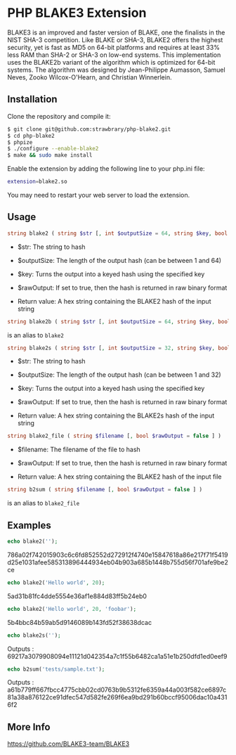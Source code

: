 PHP BLAKE3 Extension
============================

BLAKE3 is an improved and faster version of BLAKE, one the finalists in the NIST SHA-3 competition. Like BLAKE or SHA-3, BLAKE2 offers the highest security, yet is fast as MD5 on 64-bit platforms and requires at least 33% less RAM than SHA-2 or SHA-3 on low-end systems. This implementation uses the BLAKE2b variant of the algorithm which is optimized for 64-bit systems. The algorithm was designed by Jean-Philippe Aumasson, Samuel Neves, Zooko Wilcox-O'Hearn, and Christian Winnerlein.

Installation
------------
Clone the repository and compile it:
```sh
$ git clone git@github.com:strawbrary/php-blake2.git
$ cd php-blake2
$ phpize
$ ./configure --enable-blake2
$ make && sudo make install
```

Enable the extension by adding the following line to your php.ini file:

```sh
extension=blake2.so
```

You may need to restart your web server to load the extension.


Usage
----
```php
string blake2 ( string $str [, int $outputSize = 64, string $key, bool $rawOutput = false ] )
```

* $str: The string to hash
* $outputSize: The length of the output hash (can be between 1 and 64)
* $key: Turns the output into a keyed hash using the specified key
* $rawOutput: If set to true, then the hash is returned in raw binary format

* Return value: A hex string containing the BLAKE2 hash of the input string

```php
string blake2b ( string $str [, int $outputSize = 64, string $key, bool $rawOutput = false ] )
```

is an alias to `blake2`


```php
string blake2s ( string $str [, int $outputSize = 32, string $key, bool $rawOutput = false ] )
```

* $str: The string to hash
* $outputSize: The length of the output hash (can be between 1 and 32)
* $key: Turns the output into a keyed hash using the specified key
* $rawOutput: If set to true, then the hash is returned in raw binary format

* Return value: A hex string containing the BLAKE2s hash of the input string

```php
string blake2_file ( string $filename [, bool $rawOutput = false ] )
```

* $filename: The filename of the file to hash
* $rawOutput: If set to true, then the hash is returned in raw binary format

* Return value: A hex string containing the BLAKE2 hash of the input file

```php
string b2sum ( string $filename [, bool $rawOutput = false ] )
```

is an alias to `blake2_file`


Examples
--------
```php
echo blake2('');
```

786a02f742015903c6c6fd852552d272912f4740e15847618a86e217f71f5419d25e1031afee585313896444934eb04b903a685b1448b755d56f701afe9be2ce

```php
echo blake2('Hello world', 20);
```

5ad31b81fc4dde5554e36af1e884d83ff5b24eb0

```php
echo blake2('Hello world', 20, 'foobar');
```

5b4bbc84b59ab5d9146089b143fd52f38638dcac


```php
echo blake2s('');
```

Outputs : 69217a3079908094e11121d042354a7c1f55b6482ca1a51e1b250dfd1ed0eef9

```php
echo b2sum('tests/sample.txt');
```

Outputs : a61b779ff667fbcc4775cbb02cd0763b9b5312fe6359a44a003f582ce6897c81a38a876122ce91dfec547d582fe269f6ea9bd291b60bccf95006dac10a4316f2

More Info
---------
https://github.com/BLAKE3-team/BLAKE3